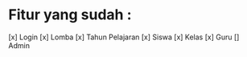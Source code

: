 # Fitur yang sudah :

[x] Login
[x] Lomba
[x] Tahun Pelajaran
[x] Siswa
[x] Kelas
[x] Guru
[] Admin
